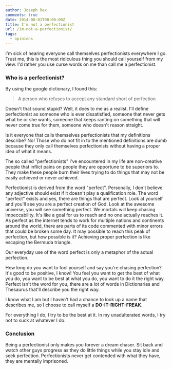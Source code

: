 ```yaml
---
author: Joseph Rex
comments: true
date: 2014-08-01T00:00:00Z
title: I'm not a perfectionist
url: /im-not-a-perfectionist/
tags:
  - opinions
---
```


I'm sick of hearing everyone call themselves perfectionists everywhere I go. Trust me, this is the most ridiculous thing you should call yourself from my view. I'd rather you use curse words on me than call me a perfectionist.
<!--more-->

### Who is a perfectionist?

By using the google dictionary, I found this:

> A person who refuses to accept any standard short of perfection

Doesn't that sound stupid? Well, it does to me as a realist. I'll define perfectionist as someone who is ever dissatisfied, someone that never gets what he or she wants, someone that keeps ranting on something that will never come true for them, someone who doesn't reason straight.

Is it everyone that calls themselves perfectionists that my definitions describe? No! Those who do not fit in to the mentioned definitions are dumb because they only call themselves perfectionists without having a proper idea of what it means.

The so called "perfectionists" I've encountered in my life are non-creative people that inflict pains on people they are opportune to be superiors to. They make these people burn their lives trying to do things that may not be easily achieved or never achieved.

Perfectionist is derived from the word "perfect". Personally, I don't believe any adjective should exist if it doesn't play a qualification role. The word "perfect" exists and yes, there are things that are perfect. Look at yourself and you'll see you are a perfect creation of God. Look at the awesome universe, you will see something perfect. We mortals will keep chasing impeccability. It's like a goal for us to reach and no one actually reaches it. As perfect as the internet tends to work for multiple nations and continents around the world, there are parts of its code commented with minor errors that could be broken some day. It may possible to reach this peak of perfection, but how possible is it? Achieving proper perfection is like escaping the Bermuda triangle.

Our everyday use of the word perfect is only a metaphor of the actual perfection.

How long do you want to fool yourself and say you're chasing perfection? It's good to be positive, I know! You feel you want to get the best of what you do, you want to be best at what you do, you want to do it the right way. Perfect isn't the word for you, there are a lot of words in Dictionaries and Thesaurus that'll describe you the right way.

I know what I am but I haven't had a chance to look up a name that describes me, so I choose to call myself a **DO-IT-RIGHT-FREAK**.

For everything I do, I try to be the best at it. In my unadulterated words, I try not to suck at whatever I do.

### Conclusion

Being a perfectionist only makes you forever a dream chaser. Sit back and watch other guys progress as they do little things while you stay idle and seek perfection. Perfectionists never get contended with what they have, they are mentally imprisoned.
